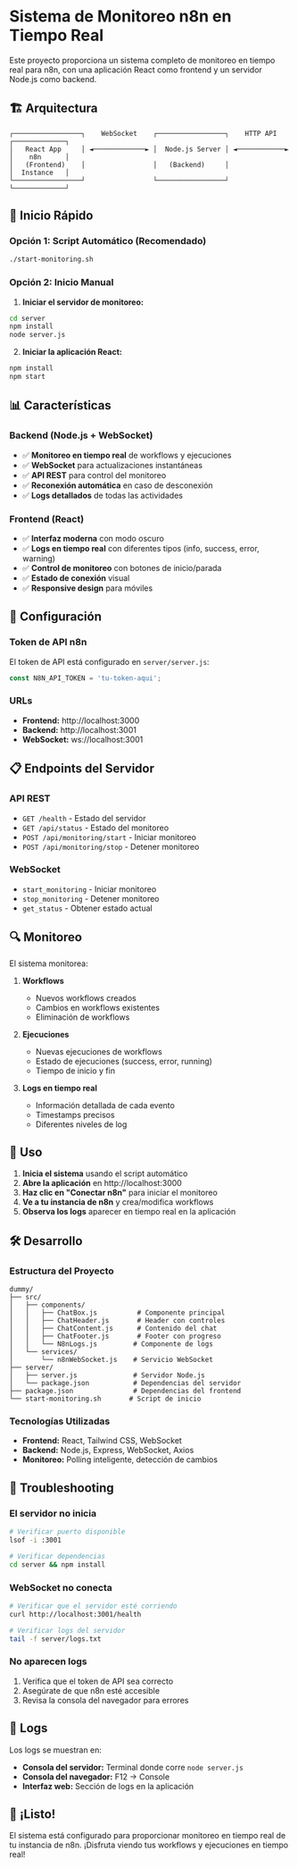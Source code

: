 # Sistema de Monitoreo n8n en Tiempo Real

Este proyecto proporciona un sistema completo de monitoreo en tiempo real para n8n, con una aplicación React como frontend y un servidor Node.js como backend.

## 🏗️ Arquitectura

```
┌─────────────────┐    WebSocket    ┌─────────────────┐    HTTP API    ┌─────────────┐
│   React App     │ ◄─────────────► │  Node.js Server │ ◄────────────► │    n8n      │
│   (Frontend)    │                 │   (Backend)     │                │  Instance   │
└─────────────────┘                 └─────────────────┘                └─────────────┘
```

## 🚀 Inicio Rápido

### Opción 1: Script Automático (Recomendado)
```bash
./start-monitoring.sh
```

### Opción 2: Inicio Manual

1. **Iniciar el servidor de monitoreo:**
```bash
cd server
npm install
node server.js
```

2. **Iniciar la aplicación React:**
```bash
npm install
npm start
```

## 📊 Características

### Backend (Node.js + WebSocket)
- ✅ **Monitoreo en tiempo real** de workflows y ejecuciones
- ✅ **WebSocket** para actualizaciones instantáneas
- ✅ **API REST** para control del monitoreo
- ✅ **Reconexión automática** en caso de desconexión
- ✅ **Logs detallados** de todas las actividades

### Frontend (React)
- ✅ **Interfaz moderna** con modo oscuro
- ✅ **Logs en tiempo real** con diferentes tipos (info, success, error, warning)
- ✅ **Control de monitoreo** con botones de inicio/parada
- ✅ **Estado de conexión** visual
- ✅ **Responsive design** para móviles

## 🔧 Configuración

### Token de API n8n
El token de API está configurado en `server/server.js`:
```javascript
const N8N_API_TOKEN = 'tu-token-aqui';
```

### URLs
- **Frontend:** http://localhost:3000
- **Backend:** http://localhost:3001
- **WebSocket:** ws://localhost:3001

## 📋 Endpoints del Servidor

### API REST
- `GET /health` - Estado del servidor
- `GET /api/status` - Estado del monitoreo
- `POST /api/monitoring/start` - Iniciar monitoreo
- `POST /api/monitoring/stop` - Detener monitoreo

### WebSocket
- `start_monitoring` - Iniciar monitoreo
- `stop_monitoring` - Detener monitoreo
- `get_status` - Obtener estado actual

## 🔍 Monitoreo

El sistema monitorea:

1. **Workflows**
   - Nuevos workflows creados
   - Cambios en workflows existentes
   - Eliminación de workflows

2. **Ejecuciones**
   - Nuevas ejecuciones de workflows
   - Estado de ejecuciones (success, error, running)
   - Tiempo de inicio y fin

3. **Logs en tiempo real**
   - Información detallada de cada evento
   - Timestamps precisos
   - Diferentes niveles de log

## 🎯 Uso

1. **Inicia el sistema** usando el script automático
2. **Abre la aplicación** en http://localhost:3000
3. **Haz clic en "Conectar n8n"** para iniciar el monitoreo
4. **Ve a tu instancia de n8n** y crea/modifica workflows
5. **Observa los logs** aparecer en tiempo real en la aplicación

## 🛠️ Desarrollo

### Estructura del Proyecto
```
dummy/
├── src/
│   ├── components/
│   │   ├── ChatBox.js          # Componente principal
│   │   ├── ChatHeader.js       # Header con controles
│   │   ├── ChatContent.js      # Contenido del chat
│   │   ├── ChatFooter.js       # Footer con progreso
│   │   └── N8nLogs.js         # Componente de logs
│   └── services/
│       └── n8nWebSocket.js    # Servicio WebSocket
├── server/
│   ├── server.js              # Servidor Node.js
│   └── package.json           # Dependencias del servidor
├── package.json               # Dependencias del frontend
└── start-monitoring.sh       # Script de inicio
```

### Tecnologías Utilizadas
- **Frontend:** React, Tailwind CSS, WebSocket
- **Backend:** Node.js, Express, WebSocket, Axios
- **Monitoreo:** Polling inteligente, detección de cambios

## 🔧 Troubleshooting

### El servidor no inicia
```bash
# Verificar puerto disponible
lsof -i :3001

# Verificar dependencias
cd server && npm install
```

### WebSocket no conecta
```bash
# Verificar que el servidor esté corriendo
curl http://localhost:3001/health

# Verificar logs del servidor
tail -f server/logs.txt
```

### No aparecen logs
1. Verifica que el token de API sea correcto
2. Asegúrate de que n8n esté accesible
3. Revisa la consola del navegador para errores

## 📝 Logs

Los logs se muestran en:
- **Consola del servidor:** Terminal donde corre `node server.js`
- **Consola del navegador:** F12 → Console
- **Interfaz web:** Sección de logs en la aplicación

## 🎉 ¡Listo!

El sistema está configurado para proporcionar monitoreo en tiempo real de tu instancia de n8n. ¡Disfruta viendo tus workflows y ejecuciones en tiempo real! 